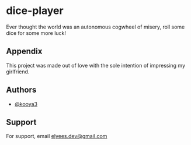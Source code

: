 # dice-player
Ever thought the world was an autonomous cogwheel of misery, roll some dice for some more luck! 

## Appendix

This project was made out of love with the sole intention of impressing my girlfriend. 


## Authors

- [@kooya3](https://www.github.com/kooya3)



## Support

For support, email elyees.dev@gmail.com


